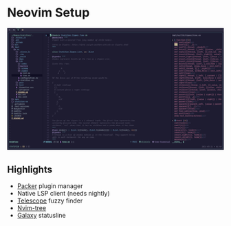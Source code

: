 # Neovim Setup

![screenshot](./nvim.png)

## Highlights

* [Packer](https://github.com/wbthomason/packer.nvim) plugin manager
* Native LSP client (needs nightly)
* [Telescope](https://github.com/nvim-telescope/telescope.nvim) fuzzy finder
* [Nvim-tree](https://github.com/nvim-tree)
* [Galaxy](https://github.com/glepnir/galaxyline.nvim) statusline
